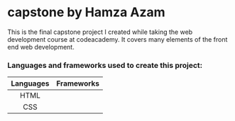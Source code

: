 # capstone by Hamza Azam
This is the final capstone project I created while taking the web development course at codeacademy. It covers many elements of the front end web development.

### Languages and frameworks used to create this project:

| Languages | Frameworks
|:---------:|:----------:|
| HTML      |            |
| CSS                    |
